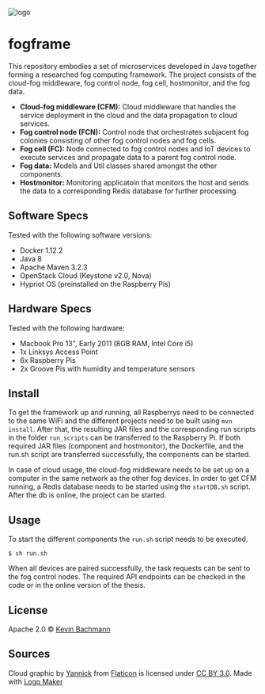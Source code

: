 ![logo](https://github.com/keyban/fogframe/blob/master/logo_fogframe.png)
# fogframe

This repository embodies a set of microservices developed in Java together forming a researched fog computing framework. The project consists of the cloud-fog middleware, fog control node, fog cell, hostmonitor, and the fog data.

* <b>Cloud-fog middleware (CFM):</b> Cloud middleware that handles the service deployment in the cloud and the data propagation to cloud services.
* <b>Fog control node (FCN):</b> Control node that orchestrates subjacent fog colonies consisting of other fog control nodes and fog cells. 
* <b>Fog cell (FC):</b> Node connected to fog control nodes and IoT devices to execute services and propagate data to a parent fog control node.
* <b>Fog data:</b> Models and Util classes shared amongst the other components.
* <b>Hostmonitor:</b> Monitoring applicatoin that monitors the host and sends the data to a corresponding Redis database for further processing.

## Software Specs
Tested with the following software versions:
* Docker 1.12.2
* Java 8
* Apache Maven 3.2.3
* OpenStack Cloud (Keystone v2.0, Nova)
* Hypriot OS (preinstalled on the Raspberry Pis)

## Hardware Specs
Tested with the following hardware:
* Macbook Pro 13", Early 2011 (8GB RAM, Intel Core i5)
* 1x Linksys Access Point
* 6x Raspberry Pis
* 2x Groove Pis with humidity and temperature sensors

## Install
To get the framework up and running, all Raspberrys need to be connected to the same WiFi and the different projects need to be built using `mvn install`. After that, the resulting JAR files and the corresponding run scripts in the folder `run_scripts` can be transferred to the Raspberry Pi. If both required JAR files (component and hostmonitor), the Dockerfile, and the run.sh script are transferred successfully, the components can be started.

In case of cloud usage, the cloud-fog middleware needs to be set up on a computer in the same network as the other fog devices. In order to get CFM running, a Redis database needs to be started using the `startDB.sh` script. After the db is online, the project can be started. 


## Usage
To start the different components the `run.sh` script needs to be executed.
```
$ sh run.sh
```

When all devices are paired successfully, the task requests can be sent to the fog control nodes. The required API endpoints can be checked in the code or in the online version of the thesis.

## License

Apache 2.0 © [Kevin Bachmann](kevin.bachmann@gmx.at)


## Sources
Cloud graphic by <a href="http://www.flaticon.com/authors/yannick">Yannick</a> from <a href="http://www.flaticon.com/">Flaticon</a> is licensed under <a href="http://creativecommons.org/licenses/by/3.0/" title="Creative Commons BY 3.0">CC BY 3.0</a>. Made with <a href="http://logomakr.com" title="Logo Maker">Logo Maker</a>
